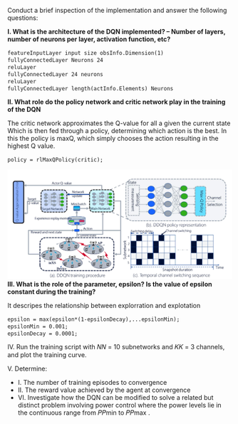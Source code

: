 Conduct a brief inspection of the implementation and answer the following questions:

**I. What is the architecture of the DQN implemented? – Number of layers, number of neurons per layer, activation function, etc?**

    featureInputLayer input size obsInfo.Dimension(1)
    fullyConnectedLayer Neurons 24
    reluLayer
    fullyConnectedLayer 24 neurons 
    reluLayer
    fullyConnectedLayer length(actInfo.Elements) Neurons

**II. What role do the policy network and critic network play in the training of the DQN**

The critic network approximates the Q-value for all a given the current state Which is then fed through a policy, determining which action is the best. In this the policy is maxQ, which simply chooses the action resulting in the highest Q value.

    policy = rlMaxQPolicy(critic);


![alt text](image.png)
**III. What is the role of the parameter, epsilon? Is the value of epsilon constant during the training?**

It descripes the relationship between explorration and explotation

    epsilon = max(epsilon*(1-epsilonDecay),...epsilonMin);
    epsilonMin = 0.001;
    epsilonDecay = 0.0001;

IV. Run the training script with 𝑁𝑁 = 10 subnetworks and 𝐾𝐾 = 3 channels, and plot the training curve.

V. Determine:
- I. The number of training episodes to convergence
- II. The reward value achieved by the agent at convergence
- VI. Investigate how the DQN can be modified to solve a related but distinct problem involving power control where the power levels lie in the continuous range from 𝑃𝑃min to 𝑃𝑃max .